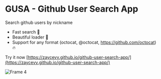 # GUSA - Github User Search App

Search github users by nickname

- Fast search 🔎
- Beautiful loader 🔄
- Support for any format (octocat, @octocat, https://github.com/octocat) 🔥

Try it now [https://zaycevv.github.io/github-user-search-app/](https://zaycevv.github.io/github-user-search-app/)

![Frame 4](https://user-images.githubusercontent.com/127613678/228616940-a69307bb-23ea-4ee8-acc0-c0c33fa9ff14.png)
